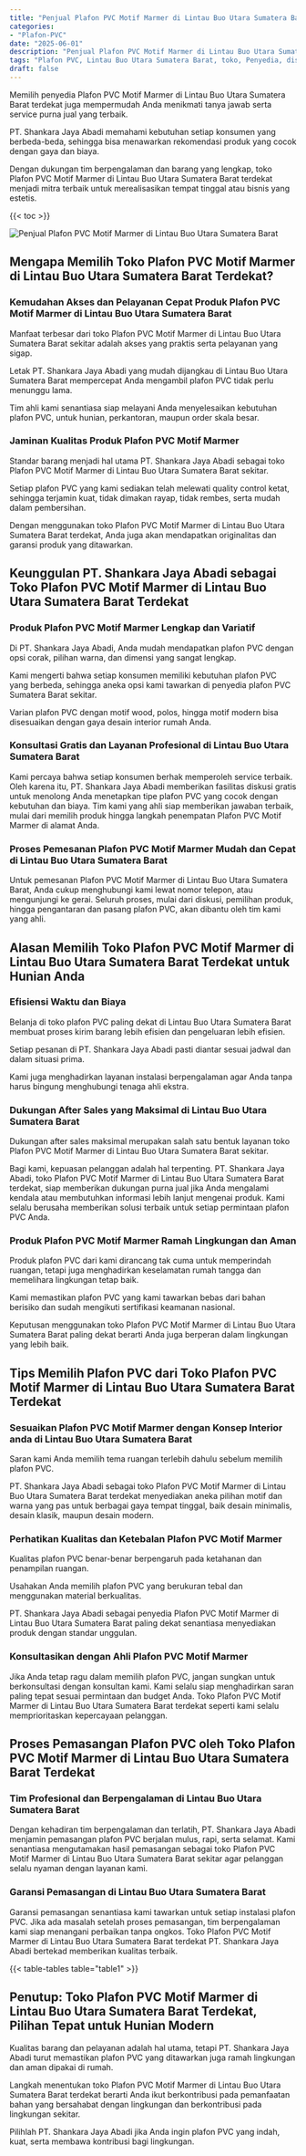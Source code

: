 ```yaml
---
title: "Penjual Plafon PVC Motif Marmer di Lintau Buo Utara Sumatera Barat"
categories: 
- "Plafon-PVC"
date: "2025-06-01"
description: "Penjual Plafon PVC Motif Marmer di Lintau Buo Utara Sumatera Barat untuk hunian, kantor, serta gerai. Produk berkualitas, beragam motif, warna elegan, dengan jasa penempatan dikerjakan oleh tim ahli serta jaminan resmi!|Layanan distribusi Plafon PVC Motif Marmer di Lintau Buo Utara Sumatera Barat untuk kebutuhan rumah, kantor, maupun gerai, dengan plafon terbaik dan penempatan oleh teknisi ahli dan jaminan resmi.|Solusi Plafon PVC Motif Marmer di Lintau Buo Utara Sumatera Barat yang terpercaya bagi tempat tinggal, kantor, serta ritel, bersama material unggulan dan instalasi dikerjakan oleh teknisi profesional serta kepastian resmi.|Penyediaan Plafon PVC Motif Marmer di Lintau Buo Utara Sumatera Barat untuk hunian, perkantoran, dan gerai, beserta produk terbaik dan penempatan dikerjakan oleh tenaga ahli ahli, lengkap beserta kepastian resmi.}"
tags: "Plafon PVC, Lintau Buo Utara Sumatera Barat, toko, Penyedia, distributor"
draft: false
---
```


Memilih penyedia Plafon PVC Motif Marmer di Lintau Buo Utara Sumatera Barat terdekat juga mempermudah Anda menikmati tanya jawab serta service purna jual yang terbaik.

PT. Shankara Jaya Abadi memahami kebutuhan setiap konsumen yang berbeda-beda, sehingga bisa menawarkan rekomendasi produk yang cocok dengan gaya dan biaya.

Dengan dukungan tim berpengalaman dan barang yang lengkap, toko Plafon PVC Motif Marmer di Lintau Buo Utara Sumatera Barat terdekat menjadi mitra terbaik untuk merealisasikan tempat tinggal atau bisnis yang estetis.

{{< toc >}}

![Penjual Plafon PVC Motif Marmer di Lintau Buo Utara Sumatera Barat](/images/Plafon-PVC/Penjual-Plafon-PVC-Motif-Marmer-di-Lintau-Buo-Utara-Sumatera-Barat.png)


## Mengapa Memilih Toko Plafon PVC Motif Marmer di Lintau Buo Utara Sumatera Barat Terdekat?

### Kemudahan Akses dan Pelayanan Cepat Produk Plafon PVC Motif Marmer di Lintau Buo Utara Sumatera Barat

Manfaat terbesar dari toko Plafon PVC Motif Marmer di Lintau Buo Utara Sumatera Barat sekitar adalah akses yang praktis serta pelayanan yang sigap.

Letak PT. Shankara Jaya Abadi yang mudah dijangkau di Lintau Buo Utara Sumatera Barat mempercepat Anda mengambil plafon PVC tidak perlu menunggu lama.

Tim ahli kami senantiasa siap melayani Anda menyelesaikan kebutuhan plafon PVC, untuk hunian, perkantoran, maupun order skala besar.

### Jaminan Kualitas Produk Plafon PVC Motif Marmer

Standar barang menjadi hal utama PT. Shankara Jaya Abadi sebagai toko Plafon PVC Motif Marmer di Lintau Buo Utara Sumatera Barat sekitar.

Setiap plafon PVC yang kami sediakan telah melewati quality control ketat, sehingga terjamin kuat, tidak dimakan rayap, tidak rembes, serta mudah dalam pembersihan.

Dengan menggunakan toko Plafon PVC Motif Marmer di Lintau Buo Utara Sumatera Barat terdekat, Anda juga akan mendapatkan originalitas dan garansi produk yang ditawarkan.

## Keunggulan PT. Shankara Jaya Abadi sebagai Toko Plafon PVC Motif Marmer di Lintau Buo Utara Sumatera Barat Terdekat

### Produk Plafon PVC Motif Marmer Lengkap dan Variatif

Di PT. Shankara Jaya Abadi, Anda mudah mendapatkan plafon PVC dengan opsi corak, pilihan warna, dan dimensi yang sangat lengkap.

Kami mengerti bahwa setiap konsumen memiliki kebutuhan plafon PVC yang berbeda, sehingga aneka opsi kami tawarkan di penyedia plafon PVC Sumatera Barat sekitar.

Varian plafon PVC dengan motif wood, polos, hingga motif modern bisa disesuaikan dengan gaya desain interior rumah Anda.

### Konsultasi Gratis dan Layanan Profesional di Lintau Buo Utara Sumatera Barat

Kami percaya bahwa setiap konsumen berhak memperoleh service terbaik. Oleh karena itu, PT. Shankara Jaya Abadi memberikan fasilitas diskusi gratis untuk menolong Anda menetapkan tipe plafon PVC yang cocok dengan kebutuhan dan biaya. Tim kami yang ahli siap memberikan jawaban terbaik, mulai dari memilih produk hingga langkah penempatan Plafon PVC Motif Marmer di alamat Anda.

### Proses Pemesanan Plafon PVC Motif Marmer Mudah dan Cepat di Lintau Buo Utara Sumatera Barat

Untuk pemesanan Plafon PVC Motif Marmer di Lintau Buo Utara Sumatera Barat, Anda cukup menghubungi kami lewat nomor telepon, atau mengunjungi ke gerai. Seluruh proses, mulai dari diskusi, pemilihan produk, hingga pengantaran dan pasang plafon PVC, akan dibantu oleh tim kami yang ahli.

## Alasan Memilih Toko Plafon PVC Motif Marmer di Lintau Buo Utara Sumatera Barat Terdekat untuk Hunian Anda

### Efisiensi Waktu dan Biaya

Belanja di toko plafon PVC paling dekat di Lintau Buo Utara Sumatera Barat membuat proses kirim barang lebih efisien dan pengeluaran lebih efisien.

Setiap pesanan di PT. Shankara Jaya Abadi pasti diantar sesuai jadwal dan dalam situasi prima.

Kami juga menghadirkan layanan instalasi berpengalaman agar Anda tanpa harus bingung menghubungi tenaga ahli ekstra.

### Dukungan After Sales yang Maksimal di Lintau Buo Utara Sumatera Barat

Dukungan after sales maksimal merupakan salah satu bentuk layanan toko Plafon PVC Motif Marmer di Lintau Buo Utara Sumatera Barat sekitar.

Bagi kami, kepuasan pelanggan adalah hal terpenting. PT. Shankara Jaya Abadi, toko Plafon PVC Motif Marmer di Lintau Buo Utara Sumatera Barat terdekat, siap memberikan dukungan purna jual jika Anda mengalami kendala atau membutuhkan informasi lebih lanjut mengenai produk. Kami selalu berusaha memberikan solusi terbaik untuk setiap permintaan plafon PVC Anda.

### Produk Plafon PVC Motif Marmer Ramah Lingkungan dan Aman

Produk plafon PVC dari kami dirancang tak cuma untuk memperindah ruangan, tetapi juga menghadirkan keselamatan rumah tangga dan memelihara lingkungan tetap baik.

Kami memastikan plafon PVC yang kami tawarkan bebas dari bahan berisiko dan sudah mengikuti sertifikasi keamanan nasional.

Keputusan menggunakan toko Plafon PVC Motif Marmer di Lintau Buo Utara Sumatera Barat paling dekat berarti Anda juga berperan dalam lingkungan yang lebih baik.

## Tips Memilih Plafon PVC dari Toko Plafon PVC Motif Marmer di Lintau Buo Utara Sumatera Barat Terdekat

### Sesuaikan Plafon PVC Motif Marmer dengan Konsep Interior anda di Lintau Buo Utara Sumatera Barat

Saran kami Anda memilih tema ruangan terlebih dahulu sebelum memilih plafon PVC.

PT. Shankara Jaya Abadi sebagai toko Plafon PVC Motif Marmer di Lintau Buo Utara Sumatera Barat terdekat menyediakan aneka pilihan motif dan warna yang pas untuk berbagai gaya tempat tinggal, baik desain minimalis, desain klasik, maupun desain modern.

### Perhatikan Kualitas dan Ketebalan Plafon PVC Motif Marmer

Kualitas plafon PVC benar-benar berpengaruh pada ketahanan dan penampilan ruangan.

Usahakan Anda memilih plafon PVC yang berukuran tebal dan menggunakan material berkualitas.

PT. Shankara Jaya Abadi sebagai penyedia Plafon PVC Motif Marmer di Lintau Buo Utara Sumatera Barat paling dekat senantiasa menyediakan produk dengan standar unggulan.

### Konsultasikan dengan Ahli Plafon PVC Motif Marmer

Jika Anda tetap ragu dalam memilih plafon PVC, jangan sungkan untuk berkonsultasi dengan konsultan kami. Kami selalu siap menghadirkan saran paling tepat sesuai permintaan dan budget Anda. Toko Plafon PVC Motif Marmer di Lintau Buo Utara Sumatera Barat terdekat seperti kami selalu memprioritaskan kepercayaan pelanggan.

## Proses Pemasangan Plafon PVC oleh Toko Plafon PVC Motif Marmer di Lintau Buo Utara Sumatera Barat Terdekat

### Tim Profesional dan Berpengalaman di Lintau Buo Utara Sumatera Barat

Dengan kehadiran tim berpengalaman dan terlatih, PT. Shankara Jaya Abadi menjamin pemasangan plafon PVC berjalan mulus, rapi, serta selamat. Kami senantiasa mengutamakan hasil pemasangan sebagai toko Plafon PVC Motif Marmer di Lintau Buo Utara Sumatera Barat sekitar agar pelanggan selalu nyaman dengan layanan kami.

### Garansi Pemasangan di Lintau Buo Utara Sumatera Barat

Garansi pemasangan senantiasa kami tawarkan untuk setiap instalasi plafon PVC. Jika ada masalah setelah proses pemasangan, tim berpengalaman kami siap menangani perbaikan tanpa ongkos. Toko Plafon PVC Motif Marmer di Lintau Buo Utara Sumatera Barat terdekat PT. Shankara Jaya Abadi bertekad memberikan kualitas terbaik.

{{< table-tables table="table1" >}}

## Penutup: Toko Plafon PVC Motif Marmer di Lintau Buo Utara Sumatera Barat Terdekat, Pilihan Tepat untuk Hunian Modern

Kualitas barang dan pelayanan adalah hal utama, tetapi PT. Shankara Jaya Abadi turut memastikan plafon PVC yang ditawarkan juga ramah lingkungan dan aman dipakai di rumah.

Langkah menentukan toko Plafon PVC Motif Marmer di Lintau Buo Utara Sumatera Barat terdekat berarti Anda ikut berkontribusi pada pemanfaatan bahan yang bersahabat dengan lingkungan dan berkontribusi pada lingkungan sekitar.

Pilihlah PT. Shankara Jaya Abadi jika Anda ingin plafon PVC yang indah, kuat, serta membawa kontribusi bagi lingkungan.
